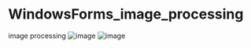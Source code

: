 # WindowsForms_image_processing
image processing
![image](https://user-images.githubusercontent.com/60963526/178909629-1ab48f9e-fea0-4559-9fa7-fc6961dc5e3e.png)
![image](https://user-images.githubusercontent.com/60963526/178909650-2006c325-0040-4c74-b155-940fa213c742.png)
